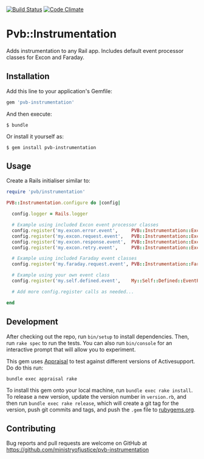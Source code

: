 [![Build Status](https://travis-ci.org/ministryofjustice/pvb-instrumentation.svg?branch=master)](https://travis-ci.org/ministryofjustice/pvb-instrumentation)
[![Code Climate](https://codeclimate.com/github/ministryofjustice/pvb-instrumentation/badges/gpa.svg)](https://codeclimate.com/github/ministryofjustice/pvb-instrumentation)
# Pvb::Instrumentation

Adds instrumentation to any Rail app. Includes default event processor classes 
for Excon and Faraday.

## Installation

Add this line to your application's Gemfile:

```ruby
gem 'pvb-instrumentation'
```

And then execute:

    $ bundle

Or install it yourself as:

    $ gem install pvb-instrumentation

## Usage

Create a Rails initialiser similar to:

```ruby
require 'pvb/instrumentation'

PVB::Instrumentation.configure do |config|

  config.logger = Rails.logger

  # Example using included Excon event processor classes 
  config.register('my.excon.error.event',     PVB::Instrumentation::Excon::Error)
  config.register('my.excon.request.event',   PVB::Instrumentation::Excon::Request)
  config.register('my.excon.response.event',  PVB::Instrumentation::Excon::Response)
  config.register('my.excon.retry.event',     PVB::Instrumentation::Excon::Retry)

  # Example using included Faraday event classes
  config.register('my.faraday.request.event', PVB::Instrumentation::Faraday::Request)

  # Example using your own event class
  config.register('my.self.defined.event',    My::Self::Defined::EventProcessor)

  # Add more config.register calls as needed...

end
```

## Development

After checking out the repo, run `bin/setup` to install dependencies. Then, run `rake spec` to run the tests. You can also run `bin/console` for an interactive prompt that will allow you to experiment.

This gem uses [Appraisal](https://github.com/thoughtbot/appraisal) to test against different versions of Activesupport. Do do this run: 

```
bundle exec appraisal rake
```

To install this gem onto your local machine, run `bundle exec rake install`. To release a new version, update the version number in `version.rb`, and then run `bundle exec rake release`, which will create a git tag for the version, push git commits and tags, and push the `.gem` file to [rubygems.org](https://rubygems.org).

## Contributing

Bug reports and pull requests are welcome on GitHub at https://github.com/ministryofjustice/pvb-instrumentation
